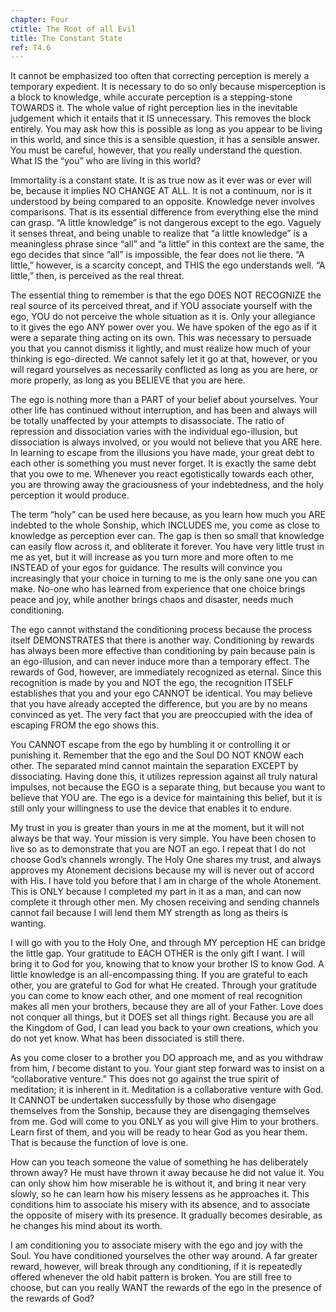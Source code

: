 ```yaml
---
chapter: Four
ctitle: The Root of all Evil
title: The Constant State
ref: T4.6
---
```


It cannot be emphasized too often that correcting perception is merely a
temporary expedient. It is necessary to do so only because misperception
is a block to knowledge, while accurate perception is a stepping-stone
TOWARDS it. The whole value of right perception lies in the inevitable
judgement which it entails that it IS unnecessary. This removes the block
entirely. You may ask how this is possible as long as you appear to be
living in this world, and since this is a sensible question, it has a
sensible answer. You must be careful, however, that you really
understand the question. What IS the “you” who are living in this world?

Immortality is a constant state. It is as true now as it ever was or
ever will be, because it implies NO CHANGE AT ALL. It is not a
continuum, nor is it understood by being compared to an opposite.
Knowledge never involves comparisons. That is its essential difference
from everything else the mind can grasp. “A little knowledge” is not
dangerous except to the ego. Vaguely it senses threat, and being unable
to realize that “a little knowledge” is a meaningless phrase since “all”
and “a little” in this context are the same, the ego decides that since
“all” is impossible, the fear does not lie there. “A little,” however,
is a scarcity concept, and THIS the ego understands well. “A little,”
then, is perceived as the real threat.

The essential thing to remember is that the ego DOES NOT RECOGNIZE the
real source of its perceived threat, and if YOU associate yourself with
the ego, YOU do not perceive the whole situation as it is. Only your
allegiance to it gives the ego ANY power over you. We have spoken of the
ego as if it were a separate thing acting on its own. This was necessary
to persuade you that you cannot dismiss it lightly, and must realize how
much of your thinking is ego-directed. We cannot safely let it go at
that, however, or you will regard yourselves as necessarily conflicted
as long as you are here, or more properly, as long as you BELIEVE that
you are here.

The ego is nothing more than a PART of your belief about yourselves.
Your other life has continued without interruption, and has been and
always will be totally unaffected by your attempts to disassociate. The
ratio of repression and dissociation varies with the individual
ego-illusion, but dissociation is always involved, or you
would not believe that you ARE here. In learning to escape from the
illusions you have made, your great debt to each other is something you
must never forget. It is exactly the same debt that you owe to me.
Whenever you react egotistically towards each other, you are throwing
away the graciousness of your indebtedness, and the holy perception it
would produce.

The term “holy” can be used here because, as you learn how much you ARE
indebted to the whole Sonship, which INCLUDES me, you come as close to
knowledge as perception ever can. The gap is then so small that
knowledge can easily flow across it, and obliterate it forever. You have
very little trust in me as yet, but it will increase as you turn more
and more often to me INSTEAD of your egos for guidance. The results will
convince you increasingly that your choice in turning to me is the only
sane one you can make. No-one who has learned from experience that one
choice brings peace and joy, while another brings chaos and disaster,
needs much conditioning.

The ego cannot withstand the conditioning process because the process
itself DEMONSTRATES that there is another way. Conditioning by rewards
has always been more effective than conditioning by pain because pain is
an ego-illusion, and can never induce more than a temporary effect. The
rewards of God, however, are immediately recognized as eternal. Since
this recognition is made by you and NOT the ego, the recognition ITSELF
establishes that you and your ego CANNOT be identical. You may believe
that you have already accepted the difference, but you are by no means
convinced as yet. The very fact that you are preoccupied with the idea
of escaping FROM the ego shows this.

You CANNOT escape from the ego by humbling it or controlling it or
punishing it. Remember that the ego and the Soul DO NOT KNOW each other.
The separated mind cannot maintain the separation EXCEPT by
dissociating. Having done this, it utilizes repression against all truly
natural impulses, not because the EGO is a separate thing, but because
you want to believe that YOU are. The ego is a device for maintaining
this belief, but it is still only your willingness to use the device
that enables it to endure.

My trust in you is greater than yours in me at the moment, but it will
not always be that way. Your mission is very simple. You have been
chosen to live so as to demonstrate that you are NOT an ego. I repeat
that I do not choose God’s channels wrongly. The Holy One shares my
trust, and always approves my Atonement decisions because my will is
never out of accord with His. I have told you before that I am in charge
of the whole Atonement. This is ONLY because I completed my part in it
as a man, and can now complete it through other men. My chosen receiving
and sending channels cannot fail because I will lend them MY strength as
long as theirs is wanting.

I will go with you to the Holy One, and through MY perception HE can
bridge the little gap. Your gratitude to EACH OTHER is the only gift I
want. I will bring it to God for you, knowing that to know your brother
IS to know God. A little knowledge is an all-encompassing thing. If you
are grateful to each other, you are grateful to God for what He created.
Through your gratitude you can come to know each other, and one moment
of real recognition makes all men your brothers, because they are all of
your Father. Love does not conquer all things, but it DOES set all
things right. Because you are all the Kingdom of God, I can lead you
back to your own creations, which you do not yet know. What has been
dissociated is still there.

As you come closer to a brother you DO approach me, and as you withdraw
from him, *I* become distant to you. Your giant step forward was to
insist on a “collaborative venture.” This does not go against the true
spirit of meditation; it is inherent in it. Meditation is a
collaborative venture with God. It CANNOT be undertaken successfully by
those who disengage themselves from the Sonship, because they are
disengaging themselves from me. God will come to you ONLY as you will
give Him to your brothers. Learn first of them, and you will be ready to
hear God as you hear them. That is because the function of love is one.

How can you teach someone the value of something he has deliberately
thrown away? He must have thrown it away because he did not value it. You
can only show him how miserable he is without it, and bring it near very
slowly, so he can learn how his misery lessens as he approaches it. This
conditions him to associate his misery with its absence, and to
associate the opposite of misery with its presence. It gradually becomes
desirable, as he changes his mind about its worth.

I am conditioning you to associate misery with the ego and joy with the
Soul. You have conditioned yourselves the other way around. A far
greater reward, however, will break through any conditioning, if it is
repeatedly offered whenever the old habit pattern is broken. You are
still free to choose, but can you really WANT the rewards of the ego in
the presence of the rewards of God?

